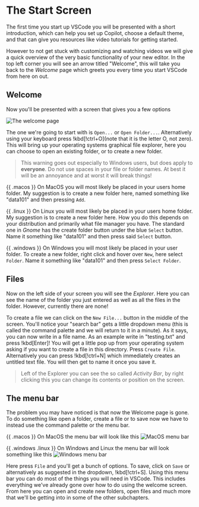 # The Start Screen

The first time you start up VSCode you will be presented with a short
introduction, which can help you set up Copilot, choose a default theme, and
that can give you resources like video tutorials for getting started.

However to not get stuck with customizing and watching videos we will give a
quick overview of the very basic functionality of your new editor. In the top
left corner you will see an arrow titled "Welcome", this will take you back to
the _Welcome_ page which greets you every time you start VSCode from here on
out.

## Welcome

Now you'll be presented with a screen that gives you a few options

![The welcome page](/Assets/editor/welcome.png)

The one we're going to start with is `Open...` or `Open Folder...`.
Alternatively using your keyboard press !kbd[!ctrl+O](note that it is the
letter O, not zero). This will bring up your operating systems graphical file
explorer, here you can choose to open an existing folder, or to create a new
folder.

> This warning goes out especially to Windows users, but does apply to
> **everyone**. Do not use spaces in your file or folder names. At best it will
> be an annoyance and at worst it will break things!

{{ .macos }} On MacOS you will most likely be placed in your users home folder.
My suggestion is to create a new folder here, named something like "data101"
and then pressing `Add`.

{{ .linux }} On Linux you will most likely be placed in your users home folder.
My suggestion is to create a new folder here. How you do this depends on your
distribution and primarily what file manager you have. The standard one in
_Gnome_ has the create folder button under the blue `Select` button. Name it
something like "data101" and then press said `Select` button.

{{ .windows }} On Windows you will most likely be placed in your user folder.
To create a new folder, right click and hover over `New`, here select `Folder`.
Name it something like "data101" and then press `Select Folder`.


## Files 

Now on the left side of your screen you will see the _Explorer_. Here you can
see the name of the folder you just entered as well as all the files in the
folder. However, currently there are none!

To create a file we can click on the `New File...` button in the middle of the
screen. You'll notice your "search bar" gets a little dropdown menu (this is
called the command palette and we will return to it in a minute). As it says,
you can now write in a file name. As an example write in "testing.txt" and
press !kbd[Enter]! You will get a little pop up from your operating system asking if
you want to create a file in this directory. Press `Create File`. Alternatively
you can press !kbd[!ctrl+N] which immediately creates an untitled text file.
You will then get to name it once you save it.

> Left of the Explorer you can see the so called _Activity Bar_, by right
> clicking this you can change its contents or position on the screen.  

## The menu bar
The problem you may have noticed is that now the Welcome page is gone. To do
something like open a folder, create a file or to save now we have to instead
use the command palette or the menu bar. 

{{ .macos }} On MacOS the menu bar will look like this 
![MacOS menu bar](/Assets/editor/menubar-macos.png)

{{ .windows .linux }} On Windows and Linux the menu bar will look something
like this
![Windows menu bar](/Assets/editor/menubar-lindows.png)

Here press `File` and you'll get a bunch of options. To save, click on `Save`
or alternatively as suggested in the dropdown, !kbd[!ctrl+S]. Using this menu
bar you can do most of the things you will need in VSCode. This includes
everything we've already gone over how to do using the welcome screen. From
here you can open and create new folders, open files and much more that we'll
be getting into in some of the other subchapters.

